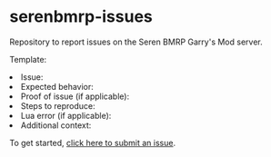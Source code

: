 # serenbmrp-issues
Repository to report issues on the Seren BMRP Garry's Mod server.

Template:
<li>Issue: 
  
<li>Expected behavior:
  
<li>Proof of issue (if applicable): 
  
<li>Steps to reproduce:
  
<li>Lua error (if applicable):
  
<li>Additional context:</li>

To get started, [click here to submit an issue](https://github.com/NforceSSP/serenbmrp-issues/issues/new/choose).

